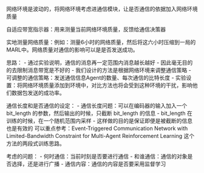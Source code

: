 网络环境是波动的，将网络环境考虑进通信模块，让是否通信的依据加入网络环境质量

自适应带宽指示器：用来测量当前网络环境质量，反馈给通信决策器

实地测量网络质量：例如：测量6小时的网络质量，然后将这六小时压缩到一局的MARL中。网络质量对通信的影响可以是是否发送成功。

思路：
    - 通过实验说明，通信的消息再一定范围内消息越长越好
    - 因此毫无目的的去限制消息带宽是不好的
    - 我们设计的方法是根据网络环境来调整通信策略
    - 可调整的通信策略：发送通信信息Agent的数量、每次通信的比特长度
    - 实验设置：将网络环境质量添加到环境中，对比方法也将会受到这种环境的干扰，影响他们数据包发送的成功率。


通信长度和是否通信的设定：
    - 通信长度问题：可以在编码器的输入加入一个 bit_length 的参数，然后输出的时候，只截断 bit_length 的信息
    - bit_length 在训练的时候，在一个随机范围内采样
    - 这样做的目的是保证即便是被截断的信息也是有效的
可以重点参考：Event-Triggered Communication Network with Limited-Bandwidth Constraint for Multi-Agent Reinforcement Learning 这个方法的两段式训练思路。


考虑的问题：
    - 何时通信：当前时刻是否要进行通信
    - 和谁通信：通信的对象是否选择，还是进行广播
    - 通信内容：通信的内容是否要采用监督学习